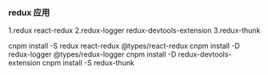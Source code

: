 ### redux 应用
1.redux react-redux
2.redux-logger redux-devtools-extension
3.redux-thunk

cnpm install -S redux react-redux @types/react-redux
cnpm install -D redux-logger @types/redux-logger
cnpm install -D redux-devtools-extension
cnpm install -S redux-thunk